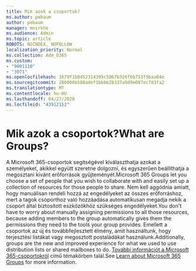 ```yaml
---
title: Mik azok a csoportok?
ms.author: pebaum
author: pebaum
manager: mnirkhe
ms.audience: Admin
ms.topic: article
ROBOTS: NOINDEX, NOFOLLOW
localization_priority: Normal
ms.collection: Adm_O365
ms.custom:
- "9001110"
- "3071"
ms.openlocfilehash: 1679f1b0452314395c5067b326f6b753f9baa84e
ms.sourcegitcommit: 286000b588adef1bbbb28337a9d9e087ec783fa2
ms.translationtype: MT
ms.contentlocale: hu-HU
ms.lasthandoff: 04/27/2020
ms.locfileid: "43912152"
---
```

# <a name="what-are-groups"></a><span data-ttu-id="95257-102">Mik azok a csoportok?</span><span class="sxs-lookup"><span data-stu-id="95257-102">What are Groups?</span></span>

<span data-ttu-id="95257-103">A Microsoft 365-csoportok segítségével kiválaszthatja azokat a személyeket, akikkel együtt szeretne dolgozni, és egyszerűen beállíthatja a megosztani kívánt erőforrások gyűjteményét.</span><span class="sxs-lookup"><span data-stu-id="95257-103">Microsoft 365 Groups let you choose a set of people that you wish to collaborate with and easily set up a collection of resources for those people to share.</span></span> <span data-ttu-id="95257-104">Nem kell aggódnia amiatt, hogy manuálisan rendeli hozzá az engedélyeket az összes erőforráshoz, mert a tagok csoporthoz való hozzáadása automatikusan megadja nekik a csoport által biztosított eszközökhöz szükséges engedélyeket.</span><span class="sxs-lookup"><span data-stu-id="95257-104">You don't have to worry about manually assigning permissions to all those resources, because adding members to the group automatically gives them the permissions they need to the tools your group provides.</span></span> <span data-ttu-id="95257-105">Emellett a csoportok az új és továbbfejlesztett élmény, amit használtunk, hogy terjesztési listákat vagy megosztott postaládákat használunk.</span><span class="sxs-lookup"><span data-stu-id="95257-105">Additionally, groups are the new and improved experience for what we used to use distribution lists or shared mailboxes to do.</span></span>  <span data-ttu-id="95257-106">[További információt a Microsoft 365-csoportokról](https://support.office.com/article/b565caa1-5c40-40ef-9915-60fdb2d97fa2) című témakörben talál.</span><span class="sxs-lookup"><span data-stu-id="95257-106">See [Learn about Microsoft 365 Groups](https://support.office.com/article/b565caa1-5c40-40ef-9915-60fdb2d97fa2) for more information.</span></span> 